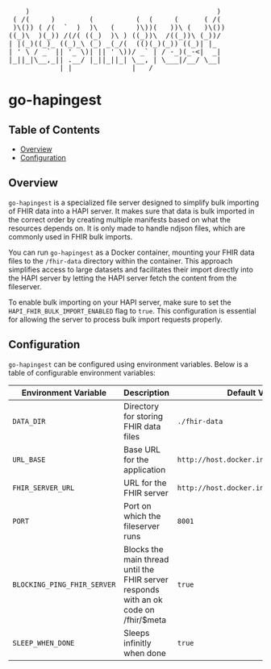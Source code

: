 <pre>                                             
    )                                            )  
 ( /(     )        (          (  (     (      ( /(  
 )\()) ( /(  `  )  )\   (     )\))(   ))\ (   )\()) 
((_)\  )(_)) /(/( ((_)  )\ ) ((_))\  /((_))\ (_))/  
| |(_)((_)_ ((_)_\ (_) _(_/(  (()(_)(_)) ((_)| |_   
| ' \ / _` || '_ \)| || ' \))/ _` | / -_)(_-<|  _|  
|_||_|\__,_|| .__/ |_||_||_| \__, | \___|/__/ \__|  
            |_|              |___/                  
</pre>

# go-hapingest

## Table of Contents

- [Overview](#overview)
- [Configuration](#configuration)

## Overview

`go-hapingest` is a specialized file server designed to simplify bulk importing of FHIR data into a HAPI server. It makes sure that data is bulk imported in the correct order by creating multiple manifests based on what the resources depends on. It is only made to handle ndjson files, which are commonly used in FHIR bulk imports.

You can run `go-hapingest` as a Docker container, mounting your FHIR data files to the `/fhir-data` directory within the container. This approach simplifies access to large datasets and facilitates their import directly into the HAPI server by letting the HAPI server fetch the content from the fileserver.

To enable bulk importing on your HAPI server, make sure to set the `HAPI_FHIR_BULK_IMPORT_ENABLED` flag to `true`. This configuration is essential for allowing the server to process bulk import requests properly.

## Configuration

`go-hapingest` can be configured using environment variables. Below is a table of configurable environment variables:

| Environment Variable        | Description                                                                          | Default Value                           |
| --------------------------- | ------------------------------------------------------------------------------------ | --------------------------------------- |
| `DATA_DIR`                  | Directory for storing FHIR data files                                                | `./fhir-data`                           |
| `URL_BASE`                  | Base URL for the application                                                         | `http://host.docker.internal`           |
| `FHIR_SERVER_URL`           | URL for the FHIR server                                                              | `http://host.docker.internal:8080/fhir` |
| `PORT`                      | Port on which the fileserver runs                                                    | `8001`                                  |
| `BLOCKING_PING_FHIR_SERVER` | Blocks the main thread until the FHIR server responds with an ok code on /fhir/$meta | `true`                                  |
| `SLEEP_WHEN_DONE`           | Sleeps infinitly when done                                                           | `true`                                  |
